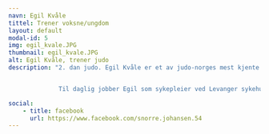 ```yaml
---
navn: Egil Kvåle
tittel: Trener voksne/ungdom
layout: default
modal-id: 5
img: egil_kvale.JPG
thumbnail: egil_kvale.JPG
alt: Egil Kvåle, trener judo
description: "2. dan judo. Egil Kvåle er et av judo-norges mest kjente navn. Helt siden han debuterte med NM-gull i 1987 har han høstet medaljer av edleste valør nesten hvert eneste år.


              Til daglig jobber Egil som sykepleier ved Levanger sykehus og deltid som brannmann."

social:
    - title: facebook
      url: https://www.facebook.com/snorre.johansen.54
---
```

